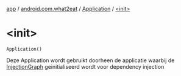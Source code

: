 [app](../../index.md) / [android.com.what2eat](../index.md) / [Application](index.md) / [&lt;init&gt;](./-init-.md)

# &lt;init&gt;

`Application()`

Deze Application wordt gebruikt doorheen de applicatie waarbij de [InjectionGraph](../../android.com.what2eat.injection/-injection-graph/index.md) geinitialiseerd wordt
voor dependency injection

